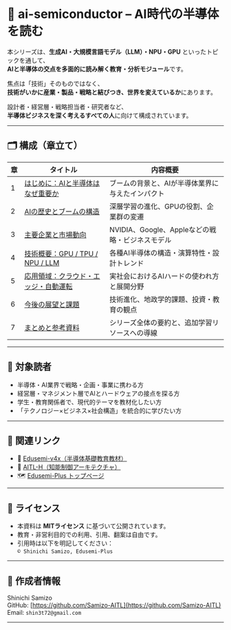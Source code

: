 # 🤖 ai-semiconductor – AI時代の半導体を読む

本シリーズは、**生成AI・大規模言語モデル（LLM）・NPU・GPU** といったトピックを通して、  
**AIと半導体の交点を多面的に読み解く教育・分析モジュール**です。

焦点は「技術」そのものではなく、  
**技術がいかに産業・製品・戦略と結びつき、世界を変えているか**にあります。  

設計者・経営層・戦略担当者・研究者など、  
**半導体ビジネスを深く考えるすべての人**に向けて構成されています。

---

## 🗂 構成（章立て）

| 章 | タイトル | 内容概要 |
|----|----------|----------|
| 1 | [はじめに：AIと半導体はなぜ重要か](01_introduction.md) | ブームの背景と、AIが半導体業界に与えたインパクト |
| 2 | [AIの歴史とブームの構造](02_history_trend.md) | 深層学習の進化、GPUの役割、企業群の変遷 |
| 3 | [主要企業と市場動向](03_key_players.md) | NVIDIA、Google、Appleなどの戦略・ビジネスモデル |
| 4 | [技術概要：GPU / TPU / NPU / LLM](04_technical_architecture.md) | 各種AI半導体の構造・演算特性・設計トレンド |
| 5 | [応用領域：クラウド・エッジ・自動運転](05_applications.md) | 実社会におけるAIハードの使われ方と展開分野 |
| 6 | [今後の展望と課題](06_future_outlook.md) | 技術進化、地政学的課題、投資・教育の観点 |
| 7 | [まとめと参考資料](07_summary.md) | シリーズ全体の要約と、追加学習リソースへの導線 |

---

## 🎯 対象読者

- 半導体・AI業界で戦略・企画・事業に携わる方  
- 経営層・マネジメント層でAIとハードウェアの接点を探る方  
- 学生・教育関係者で、現代的テーマを教材化したい方  
- 「テクノロジー×ビジネス×社会構造」を統合的に学びたい方

---

## 🔗 関連リンク

- 📘 [Edusemi-v4x（半導体基礎教育教材）](https://github.com/Samizo-AITL/Edusemi-v4x)  
- 🧠 [AITL-H（知能制御アーキテクチャ）](https://github.com/Samizo-AITL/AITL-H)  
- 🗺️ [Edusemi-Plus トップページ](../README.md)

---

## 📄 ライセンス

- 本資料は **MITライセンス** に基づいて公開されています。  
- 教育・非営利目的での利用、引用、翻案は自由です。  
- 引用時は以下を明記してください：  
  `© Shinichi Samizo, Edusemi-Plus`

---

## 👤 作成者情報

Shinichi Samizo  
GitHub: [https://github.com/Samizo-AITL](https://github.com/Samizo-AITL)  
Email: `shin3t72@gmail.com`

---
